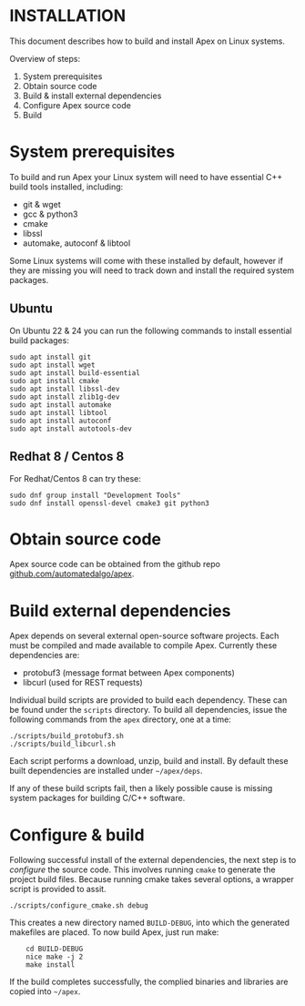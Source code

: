 INSTALLATION
===========

This document describes how to build and install Apex on Linux systems.

Overview of steps:

1. System prerequisites
2. Obtain source code
3. Build & install external dependencies
4. Configure Apex source code
5. Build


System prerequisites
====================

To build and run Apex your Linux system will need to have essential C++ build
tools installed, including:

* git & wget
* gcc & python3
* cmake
* libssl
* automake, autoconf & libtool

Some Linux systems will come with these installed by default, however if they
are missing you will need to track down and install the required system
packages.

## Ubuntu

On Ubuntu 22 & 24 you can run the following commands to install essential build packages:

    sudo apt install git
    sudo apt install wget
    sudo apt install build-essential
    sudo apt install cmake
    sudo apt install libssl-dev
    sudo apt install zlib1g-dev
    sudo apt install automake
    sudo apt install libtool
    sudo apt install autoconf
    sudo apt install autotools-dev

## Redhat 8 / Centos 8

For Redhat/Centos 8 can try these:

    sudo dnf group install "Development Tools"
    sudo dnf install openssl-devel cmake3 git python3


Obtain source code
==================

Apex source code can be obtained from the github repo
[github.com/automatedalgo/apex](https://github.com/automatedalgo/apex).


Build external dependencies
===========================

Apex depends on several external open-source software projects. Each must be
compiled and made available to compile Apex.  Currently these dependencies are:

* protobuf3 (message format between Apex components)
* libcurl (used for REST requests)

Individual build scripts are provided to build each dependency. These can be
found under the `scripts` directory. To build all dependencies, issue the
following commands from the `apex` directory, one at a time:

    ./scripts/build_protobuf3.sh
    ./scripts/build_libcurl.sh

Each script performs a download, unzip, build and install. By default these
built dependencies are installed under `~/apex/deps`.

If any of these build scripts fail, then a likely possible cause is missing
system packages for building C/C++ software.

Configure & build
=================

Following successful install of the external dependencies, the next step is to
_configure_ the source code.  This involves running `cmake` to generate the
project build files.  Because running cmake takes several options, a wrapper
script is provided to assit.

    ./scripts/configure_cmake.sh debug

This creates a new directory named `BUILD-DEBUG`, into which the generated
makefiles are placed.  To now build Apex, just run make:

```shell
    cd BUILD-DEBUG
    nice make -j 2
    make install
```

If the build completes successfully, the complied binaries and libraries are
copied into `~/apex`.
